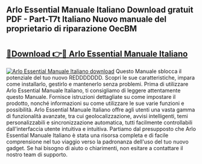## Arlo Essential Manuale Italiano Download gratuit PDF - Part-T7t Italiano Nuovo manuale del proprietario di riparazione OecBM

# <h2><a href="http://dfea089.blite.top/?on=Arlo+Essential+Manuale+Italiano">🔗Download 👉🔴 Arlo Essential Manuale Italiano</a></h2>

[![Arlo Essential Manuale Italiano download](https://i.imgur.com/lujVjoI.png)](http://dfea089.blite.top/?on=Arlo+Essential+Manuale+Italiano)
Questo Manuale sblocca il potenziale del tuo nuovo REDDDDDDD. Scopri le sue caratteristiche, impara come installarlo, gestirlo e mantenerlo senza problemi. Prima di utilizzare Arlo Essential Manuale Italiano, ti consigliamo di leggere attentamente questo Manuale. Fornisce istruzioni dettagliate su come impostare il prodotto, nonché informazioni su come utilizzare le sue varie funzioni e possibilità. Arlo Essential Manuale Italiano offre agli utenti una vasta gamma di funzionalità avanzate, tra cui geolocalizzazione, avvisi intelligenti, temi personalizzabili e sincronizzazione automatica, tutti facilmente controllabili dall'interfaccia utente intuitiva e intuitiva. Partiamo dal presupposto che Arlo Essential Manuale Italiano è stata una risorsa completa e di facile comprensione nel tuo viaggio verso la padronanza dell'uso del tuo nuovo gadget. Se hai bisogno di aiuto o chiarimenti, non esitare a contattare il nostro team di supporto.
